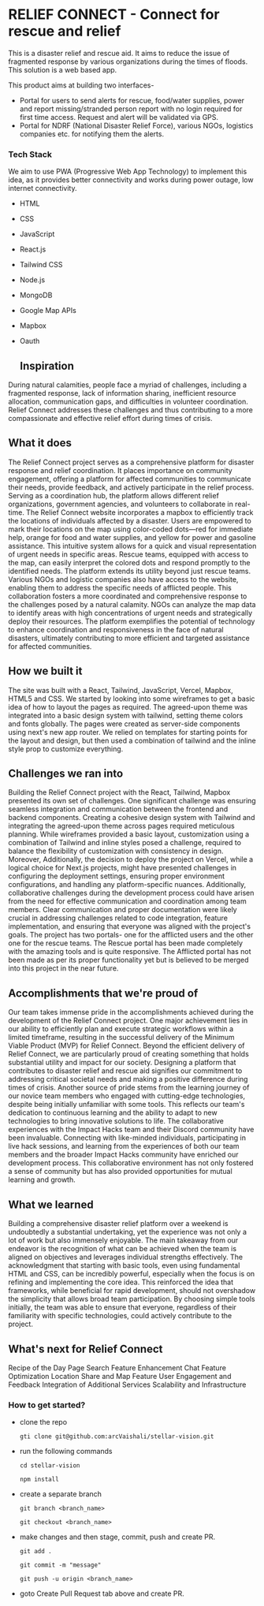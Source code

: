# RELIEF CONNECT - Connect for rescue and relief

This is a disaster relief and rescue aid. It aims to reduce the issue of fragmented response by various organizations during the times of floods. This solution is a web based app.

This product aims at building two interfaces- 
- Portal for users to send alerts for rescue, food/water supplies, power and report missing/stranded person report with no login required for first time access. Request and alert will be validated via GPS.
- Portal for NDRF (National Disaster Relief Force), various NGOs, logistics companies etc. for notifying them the alerts.

### Tech Stack
We aim to use PWA (Progressive Web App Technology) to implement this idea, as it provides better connectivity and works during power outage, low internet connectivity.
- HTML
- CSS
- JavaScript
- React.js
- Tailwind CSS
- Node.js
- MongoDB
- Google Map APIs  
- Mapbox
- Oauth

  ## Inspiration
During natural calamities, people face a myriad of challenges, including a fragmented response, lack of information sharing, inefficient resource allocation, communication gaps, and difficulties in volunteer coordination. Relief Connect addresses these challenges and thus contributing to a more compassionate and effective relief effort during times of crisis.

## What it does
The Relief Connect project serves as a comprehensive platform for disaster response and relief coordination. It places importance on community engagement, offering a platform for affected communities to communicate their needs, provide feedback, and actively participate in the relief process. Serving as a coordination hub, the platform allows different relief organizations, government agencies, and volunteers to collaborate in real-time. 
The Relief Connect website incorporates a mapbox to efficiently track the locations of individuals affected by a disaster. Users are empowered to mark their locations on the map using color-coded dots—red for immediate help, orange for food and water supplies, and yellow for power and gasoline assistance. This intuitive system allows for a quick and visual representation of urgent needs in specific areas. Rescue teams, equipped with access to the map, can easily interpret the colored dots and respond promptly to the identified needs.
The platform extends its utility beyond just rescue teams. Various NGOs and logistic companies also have access to the website, enabling them to address the specific needs of afflicted people. This collaboration fosters a more coordinated and comprehensive response to the challenges posed by a natural calamity. NGOs can analyze the map data to identify areas with high concentrations of urgent needs and strategically deploy their resources. 
The platform exemplifies the potential of technology to enhance coordination and responsiveness in the face of natural disasters, ultimately contributing to more efficient and targeted assistance for affected communities.

## How we built it
The site was built with a React, Tailwind, JavaScript, Vercel, Mapbox, HTML5 and CSS. We started by looking into some wireframes to get a basic idea of how to layout the pages as required. The agreed-upon theme was integrated into a basic design system with tailwind, setting theme colors and fonts globally. The pages were created as server-side components using next's new app router. We relied on templates for starting points for the layout and design, but then used a combination of tailwind and the inline style prop to customize everything.  

## Challenges we ran into
Building the Relief Connect project with the React, Tailwind, Mapbox presented its own set of challenges. One significant challenge was ensuring seamless integration and communication between the frontend and backend components. Creating a cohesive design system with Tailwind and integrating the agreed-upon theme across pages required meticulous planning. While wireframes provided a basic layout, customization using a combination of Tailwind and inline styles posed a challenge, required to balance the flexibility of customization with consistency in design. Moreover, Additionally, the decision to deploy the project on Vercel, while a logical choice for Next.js projects, might have presented challenges in configuring the deployment settings, ensuring proper environment configurations, and handling any platform-specific nuances.
Additionally, collaborative challenges during the development process could have arisen from the need for effective communication and coordination among team members. Clear communication and proper documentation were likely crucial in addressing challenges related to code integration, feature implementation, and ensuring that everyone was aligned with the project's goals. The project has two portals- one for the afflicted users and the other one for the rescue teams. The Rescue portal has been made completely with the amazing tools and is quite responsive. The Afflicted portal has not been made as per its proper functionality yet but is believed to be merged into this project in the near future.


## Accomplishments that we're proud of
Our team takes immense pride in the accomplishments achieved during the development of the Relief Connect project. One major achievement lies in our ability to efficiently plan and execute strategic workflows within a limited timeframe, resulting in the successful delivery of the Minimum Viable Product (MVP) for Relief Connect. Beyond the efficient delivery of Relief Connect, we are particularly proud of creating something that holds substantial utility and impact for our society. Designing a platform that contributes to disaster relief and rescue aid signifies our commitment to addressing critical societal needs and making a positive difference during times of crisis. Another source of pride stems from the learning journey of our novice team members who engaged with cutting-edge technologies, despite being initially unfamiliar with some tools. This reflects our team's dedication to continuous learning and the ability to adapt to new technologies to bring innovative solutions to life. 
The collaborative experiences with the Impact Hacks team and their Discord community have been invaluable. Connecting with like-minded individuals, participating in live hack sessions, and learning from the experiences of both our team members and the broader Impact Hacks community have enriched our development process. This collaborative environment has not only fostered a sense of community but has also provided opportunities for mutual learning and growth.

## What we learned
 Building a comprehensive disaster relief platform over a weekend is undoubtedly a substantial undertaking, yet the experience was not only a lot of work but also immensely enjoyable. The main takeaway from our endeavor is the recognition of what can be achieved when the team is aligned on objectives and leverages individual strengths effectively. The acknowledgment that starting with basic tools, even using fundamental HTML and CSS, can be incredibly powerful, especially when the focus is on refining and implementing the core idea. This reinforced the idea that frameworks, while beneficial for rapid development, should not overshadow the simplicity that allows broad team participation. By choosing simple tools initially, the team was able to ensure that everyone, regardless of their familiarity with specific technologies, could actively contribute to the project.

## What's next for Relief Connect
Recipe of the Day Page
Search Feature Enhancement
Chat Feature Optimization
Location Share and Map Feature
User Engagement and Feedback
Integration of Additional Services
Scalability and Infrastructure


### How to get started?
- clone the repo 
   ```
   gti clone git@github.com:arcVaishali/stellar-vision.git
   ```
- run the following commands
   ```
   cd stellar-vision
   ``` 

   ```
   npm install
   ``` 
- create a separate branch
   ```
   git branch <branch_name>
   ```

   ```
   git checkout <branch_name>
   ``` 
- make changes and then stage, commit, push and create PR.
   ```
   git add .
   ``` 

   ```
   git commit -m "message"
   ```

   ```
   git push -u origin <branch_name>
   ``` 
- goto Create Pull Request tab above and create PR.

